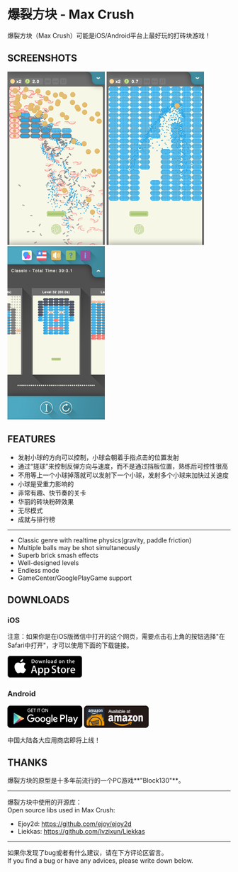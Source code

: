 # 爆裂方块 - Max Crush

爆裂方块（Max Crush）可能是iOS/Android平台上最好玩的打砖块游戏！

## SCREENSHOTS

![](r/maxcrush1.png) ![](r/maxcrush2.png) ![](r/maxcrush3.png)

## FEATURES

* 发射小球的方向可以控制，小球会朝着手指点击的位置发射
* 通过“搓球”来控制反弹方向与速度，而不是通过挡板位置，熟练后可控性很高
* 不用等上一个小球掉落就可以发射下一个小球，发射多个小球来加快过关速度
* 小球是受重力影响的
* 非常有趣、快节奏的关卡
* 华丽的砖块粉碎效果
* 无尽模式
* 成就与排行榜

---

* Classic genre with realtime physics(gravity, paddle friction)
* Multiple balls may be shot simultaneously
* Superb brick smash effects
* Well-designed levels
* Endless mode
* GameCenter/GooglePlayGame support

## DOWNLOADS

### iOS

注意：如果你是在iOS版微信中打开的这个网页，需要点击右上角的按钮选择"在Safari中打开"，才可以使用下面的下载链接。

<a href='https://itunes.apple.com/us/app/max-crush/id1018641834' target="_blank"><img src='r/badge_appstore.svg' height='50'/></a>

### Android

<a href='https://play.google.com/store/apps/details?id=com.poags.mc' target="_blank"><img src='r/badge_googleplay.png' height='50'/></a> <a href='http://www.amazon.com/Max-Crush-Gravity-Brick-Breaking/dp/B01AXY3GNA/' target="_blank"><img src='r/badge_amazon.png' height='50'/></a>

中国大陆各大应用商店即将上线！

## THANKS

爆裂方块的原型是十多年前流行的一个PC游戏**"Block130"**。

---

爆裂方块中使用的开源库：<br/>Open source libs used in Max Crush:

* Ejoy2d: https://github.com/ejoy/ejoy2d
* Liekkas: https://github.com/lvzixun/Liekkas

---

如果你发现了bug或者有什么建议，请在下方评论区留言。<br/>If you find a bug or have any advices, please write down below.